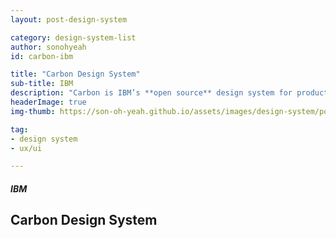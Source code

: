 ```yaml
---
layout: post-design-system

category: design-system-list
author: sonohyeah
id: carbon-ibm

title: "Carbon Design System"
sub-title: IBM
description: "Carbon is IBM’s **open source** design system for products and digital experiences. With the IBM Design Language as its foundation, the system consists of working code, design tools and resources, human interface guidelines, and a vibrant community of contributors."
headerImage: true
img-thumb: https://son-oh-yeah.github.io/assets/images/design-system/poster-carbon-design-system.jpg

tag:
- design system
- ux/ui

---
```



<h5 class="card-subtitle mb-2 text-muted text-uppercase">IBM</h5>
<h2 class="card-title">Carbon Design System</h2>

